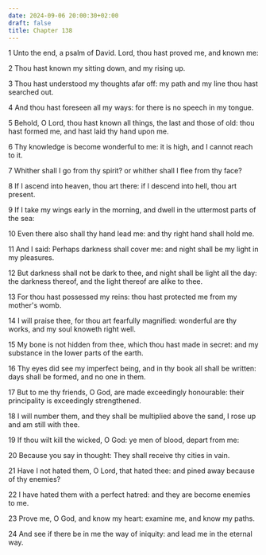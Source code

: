 ```yaml
---
date: 2024-09-06 20:00:30+02:00
draft: false
title: Chapter 138
---
```




1 Unto the end, a psalm of David. Lord, thou hast proved me, and known me:

2 Thou hast known my sitting down, and my rising up.

3 Thou hast understood my thoughts afar off: my path and my line thou hast searched out.

4 And thou hast foreseen all my ways: for there is no speech in my tongue.

5 Behold, O Lord, thou hast known all things, the last and those of old: thou hast formed me, and hast laid thy hand upon me.

6 Thy knowledge is become wonderful to me: it is high, and I cannot reach to it.

7 Whither shall I go from thy spirit? or whither shall I flee from thy face?

8 If I ascend into heaven, thou art there: if I descend into hell, thou art present.

9 If I take my wings early in the morning, and dwell in the uttermost parts of the sea:

10 Even there also shall thy hand lead me: and thy right hand shall hold me.

11 And I said: Perhaps darkness shall cover me: and night shall be my light in my pleasures.

12 But darkness shall not be dark to thee, and night shall be light all the day: the darkness thereof, and the light thereof are alike to thee.

13 For thou hast possessed my reins: thou hast protected me from my mother's womb.

14 I will praise thee, for thou art fearfully magnified: wonderful are thy works, and my soul knoweth right well.

15 My bone is not hidden from thee, which thou hast made in secret: and my substance in the lower parts of the earth.

16 Thy eyes did see my imperfect being, and in thy book all shall be written: days shall be formed, and no one in them.

17 But to me thy friends, O God, are made exceedingly honourable: their principality is exceedingly strengthened.

18 I will number them, and they shall be multiplied above the sand, I rose up and am still with thee.

19 If thou wilt kill the wicked, O God: ye men of blood, depart from me:

20 Because you say in thought: They shall receive thy cities in vain.

21 Have I not hated them, O Lord, that hated thee: and pined away because of thy enemies?

22 I have hated them with a perfect hatred: and they are become enemies to me.

23 Prove me, O God, and know my heart: examine me, and know my paths.

24 And see if there be in me the way of iniquity: and lead me in the eternal way.

